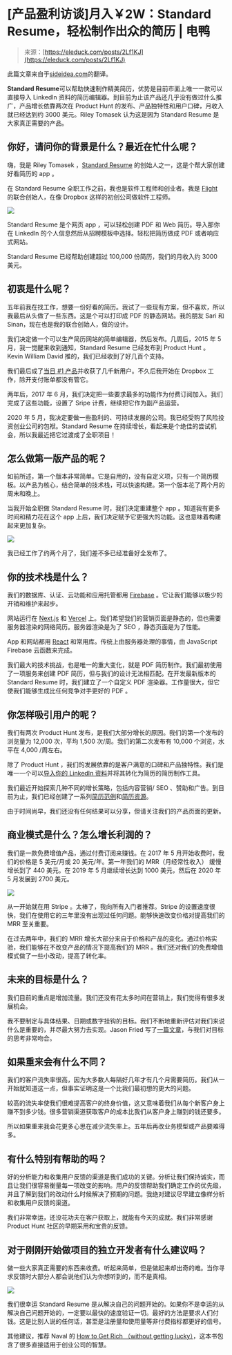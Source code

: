 <!--yml
category: 访谈
date: 2022-06-28 10:41:44
-->

# [产品盈利访谈]月入￥2W：Standard Resume，轻松制作出众的简历 | 电鸭

> 来源：[https://eleduck.com/posts/2Lf1KJ](https://eleduck.com/posts/2Lf1KJ)

此篇文章来自于[sideidea.com](https://eleduck.com/posts/%5Bhttps://xiaozhuanlan.com/%5D(https://xiaozhuanlan.com/))的翻译。

**Standard Resume**可以帮助快速制作精美简历，优势是目前市面上唯一一款可以直接导入 Linkedln 资料的简历编辑器。到目前为止该产品还几乎没有做过什么推广，产品增长依靠两次在 Product Hunt 的发布、产品独特性和用户口碑，月收入就已经达到约 3000 美元。Riley Tomasek 认为这是因为 Standard Resume 是大家真正需要的产品。

## 你好，请问你的背景是什么？最近在忙什么呢？

嗨，我是 Riley Tomasek ，[Standard Resume](https://standardresume.co/) 的创始人之一，这是个帮大家创建好看简历的 app 。

在 Standard Resume 全职工作之前，我也是软件工程师和创业者。我是 [Flight](https://flight.app/) 的联合创始人，在像 Dropbox 这样的初创公司做软件工程师。

[![](img/a9c774e6c309412b01cef411f1262307.png)](https://duckfiles.oss-cn-qingdao.aliyuncs.com/eleduck/image/cf345d2c-db94-4f2e-8b4a-aad5ade6660d.jpeg)

Standard Resume 是个网页 app ，可以轻松创建 PDF 和 Web 简历。导入那你在 Linkedln 的个人信息然后从招聘模板中选择。轻松把简历做成 PDF 或者响应式网站。

Standard Resume 已经帮助创建超过 100,000 份简历，我们的月收入约 3000 美元。

## 初衷是什么呢？

五年前我在找工作，想要一份好看的简历。我试了一些现有方案，但不喜欢，所以我最后从头做了一些东西。这是个可以打印成 PDF 的静态网站。我的朋友 Sari 和 Sinan，现在也是我的联合创始人，做的设计。

我们决定做一个可以生产简历网站的简单编辑器，然后发布。几周后，2015 年 5 月，我一觉醒来收到通知，Standard Resume 已经发布到 Product Hunt 。Kevin William David 推的，我们已经收到了好几百个支持。

我们最后成了[当日 #1 产品](https://www.producthunt.com/posts/standard-resume)并收获了几千新用户。不久后我开始在 Dropbox 工作，除开支付账单都没有管它。

两年后，2017 年 6 月，我们决定把一些要求最多的功能作为付费订阅加入。我们完成了这些功能，设置了 Sripe 计费，继续把它作为副产品运营。

2020 年 5 月，我决定要做一些盈利的、可持续发展的公司。我已经受购了风险投资创业公司的包袱。Standard Resume 在持续增长，看起来是个绝佳的尝试机会，所以我最近把它过渡成了全职项目！

## 怎么做第一版产品的呢？

如前所述，第一个版本非常简单。它是自用的，没有自定义项，只有一个简历模板。以产品为核心，结合简单的技术栈，可以快速构建。第一个版本花了两个月的周末和晚上。

当我开始全职做 Standard Resume 时，我们决定重建整个 app 。知道我有更多时间和精力花在这个 app 上后，我们决定赋予它更强大的功能。这也意味着构建起来更加复杂。

[![](img/1ec125d7dfa8710a52556d7a14c901eb.png)](https://duckfiles.oss-cn-qingdao.aliyuncs.com/eleduck/image/ec0eeacf-bf8f-4aa3-82aa-3138c542ac70.jpeg)

我已经工作了约两个月了，我们差不多已经准备好全发布了。

## 你的技术栈是什么？

我们的数据库、认证、云功能和应用托管都用 [Firebase](https://firebase.google.com/) 。它让我们能够以极少的开销和维护来起步。

网站运行在 [Next.js](https://nextjs.org/) 和 [Vercel](https://vercel.com/) 上。我们希望我们的营销页面是静态的，但也需要服务器渲染的网络简历。服务器渲染是为了 SEO ，静态页面是为了性能。

App 和网站都用 [React](https://reactjs.org/) 和常用库。传统上由服务器处理的事情，由 JavaScript Firebase 云函数来完成。

我们最大的技术挑战，也是唯一的重大变化，就是 PDF 简历制作。我们最初使用了一项服务来创建 PDF 简历，但与我们的设计无法相匹配。在开发最新版本的 Standard Resume 时，我们建立了一个自定义 PDF 渲染器。工作量很大，但它使我们能够生成比任何竞争对手更好的 PDF 。

## 你怎样吸引用户的呢？

我们有两次 Product Hunt 发布，是我们大部分增长的原因。我们的第一个发布的浏览量为 12,000 次，平均 1,500 次/周。我们的第二次发布有 10,000 个浏览，水平在 4,000 /周左右。

除了 Product Hunt ，我们的发展依靠的是客户满意的口碑和产品独特性。我们是唯一一个可以[导入你的 LinkedIn 资料](https://standardresume.co/linkedin-resume-builder)并将其转化为简历的简历制作工具。

我们最近开始探索几种不同的增长策略，包括内容营销/ SEO 、赞助和广告。到目前为止，我们已经创建了一系列[简历范例](https://standardresume.co/examples)和[简历资源](https://standardresume.co/resources)。

由于时间尚早，我们还没有任何结果可以分享，但请关注我们的产品页面的更新。

## 商业模式是什么？怎么增长利润的？

我们是一款免费增值产品，通过付费订阅来赚钱。在 2017 年 5 月开始收费时，我们的价格是 5 美元/月或 20 美元/年。第一年我们的 MRR（月经常性收入） 缓慢增长到了 440 美元。在 2019 年 5 月继续增长达到 1000 美元，然后在 2020 年 5 月发展到 2700 美元。

[![](img/b0c34df73b3b6f5b1b25661d10015f1f.png)](https://duckfiles.oss-cn-qingdao.aliyuncs.com/eleduck/image/614b0622-91be-4c72-a99d-c3f36fe5a58e.jpeg)

从一开始就在用 Stripe 。太棒了，我向所有入门者推荐。Stripe 的设置速度很快，我们在使用它的三年里没有出现过任何问题。能够快速改变价格对提高我们的 MRR 至关重要。

在过去两年中，我们的 MRR 增长大部分来自于价格和产品的变化。通过价格实验，我们能够在不改变产品的情况下提高我们的 MRR 。我们还对我们的免费增值模式做了一些小改动，提高了转化率。

## 未来的目标是什么？

我们目前的重点是增加流量。我们还没有花太多时间在营销上，我们觉得有很多发展机会。

我不要制定与具体结果、日期或数字挂钩的目标。我们不断地重新评估对我们来说什么是重要的，并尽最大努力去实现。Jason Fried 写了[一篇文章](https://m.signalvnoise.com/ive-never-had-a-goal/)，与我们对目标的思考非常吻合。

## 如果重来会有什么不同？

我们的客户流失率很高，因为大多数人每隔好几年才有几个月需要简历。我们从一开始就知道这一点，但事实证明这是一个比我们最初想的更大的问题。

较高的流失率使我们很难提高客户的终身价值，这又意味着我们从每个新客户身上赚不到多少钱。很多营销渠道获取客户的成本比我们从客户身上赚到的钱还要多。

所以如果重来我会花更多心思在减少流失率上。五年后再改业务模型或产品要难得多。

## 有什么特别有帮助的吗？

好的分析能力和收集用户反馈的渠道是我们成功的关键。分析让我们保持诚实，而且让我们很容易衡量每一项改变的影响。用户的反馈帮助我们确定工作的优先级，并且了解到我们的改动什么时候解决了预期的问题。我绝对建议尽早建立像样分析和收集用户反馈的渠道。

我们非常幸运，还没花功夫在客户获取上，就能有今天的成就。我们非常感谢 Product Hunt 社区的早期采用和宝贵的反馈。

## 对于刚刚开始做项目的独立开发者有什么建议吗？

做一些大家真正需要的东西来收费。听起来简单，但是做起来却出奇的难。当你寻求反馈时大部分人都会说他们认为你想听到的，而不是真相。

[![](img/f9260150f86eeff3db4d35f7c8010d07.png)](https://duckfiles.oss-cn-qingdao.aliyuncs.com/eleduck/image/ea3b87ab-afa2-4ab9-94d2-cd8303128930.jpeg)

我们很幸运 Standard Resume 是从解决自己的问题开始的。如果你不是幸运的从解决自己问题开始的，一定要以最快的速度验证一切。最好的方法是要求人们付钱。这是比别人说的任何话，甚至是注册量和使用量等非付费指标都更好的信号。

其他建议，推荐 Naval 的 [How to Get Rich （without getting lucky）](https://twitter.com/naval/status/1002103360646823936)，这本书包含了很多直接适用于创业公司的智慧。